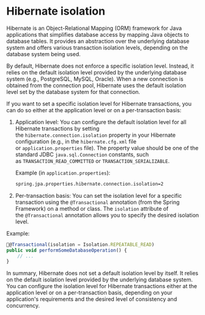 # Hibernate isolation

Hibernate is an Object-Relational Mapping (ORM) framework for Java applications that simplifies database access by mapping Java objects to database tables. It provides an abstraction over the underlying database system and offers various transaction isolation levels, depending on the database system being used.

By default, Hibernate does not enforce a specific isolation level. Instead, it relies on the default isolation level provided by the underlying database system (e.g., PostgreSQL, MySQL, Oracle). When a new connection is obtained from the connection pool, Hibernate uses the default isolation level set by the database system for that connection.

If you want to set a specific isolation level for Hibernate transactions, you can do so either at the application level or on a per-transaction basis:

1. Application level: You can configure the default isolation level for all Hibernate transactions by setting the `hibernate.connection.isolation` property in your Hibernate configuration (e.g., in the `hibernate.cfg.xml` file or `application.properties` file). The property value should be one of the standard JDBC `java.sql.Connection` constants, such as `TRANSACTION_READ_COMMITTED` or `TRANSACTION_SERIALIZABLE`.
    
    Example (in `application.properties`):
    
    ```xml
    spring.jpa.properties.hibernate.connection.isolation=2
    ```
    

2. Per-transaction basis: You can set the isolation level for a specific transaction using the `@Transactional` annotation (from the Spring Framework) on a method or class. The `isolation` attribute of the `@Transactional` annotation allows you to specify the desired isolation level.

Example:

```jsx
@Transactional(isolation = Isolation.REPEATABLE_READ)
public void performSomeDatabaseOperation() {
    // ...
}

```

In summary, Hibernate does not set a default isolation level by itself. It relies on the default isolation level provided by the underlying database system. You can configure the isolation level for Hibernate transactions either at the application level or on a per-transaction basis, depending on your application's requirements and the desired level of consistency and concurrency.